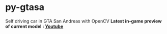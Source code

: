 # py-gtasa
 Self driving car in GTA San Andreas with OpenCV
**Latest in-game preview of current model : [Youtube](https://youtu.be/Mp2xYXCCBkk)**